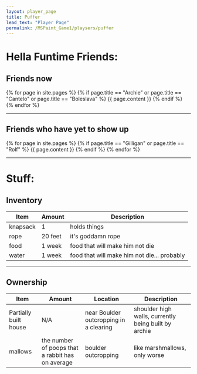 ```yaml
---
layout: player_page
title: Puffer
lead_text: "Player Page" 
permalink: /MSPaint_Game1/playsers/puffer
---
```

# Hella Funtime Friends:

## Friends now

{% for page in site.pages %}
{% if page.title == "Archie"  or page.title == "Cantelo" or page.title == "Boleslava" %}
{{ page.content }}
{% endif %}
{% endfor %}

*********************

## Friends who have yet to show up

{% for page in site.pages %}
{% if page.title == "Gilligan"  or page.title == "Rolf" %}
{{ page.content }}
{% endif %}
{% endfor %}

*********************

# Stuff:

## Inventory

  | Item | Amount |  Description |
  |------|---------|-------------|
  | knapsack | 1 | holds things |
  | rope | 20 feet | it's goddamn rope |
  | food | 1 week | food that will make him not die |
  | water | 1 week | food that will make him not die... probably |

*****************************

## Ownership

  | Item | Amount |  Location | Description |
  |------|---------|----------|-------------|
  |Partially built house | N/A | near Boulder outcropping in a clearing| shoulder high walls, currently being built by archie |
  |mallows | the number of poops that a rabbit has on average | boulder outcropping | like marshmallows, only worse

